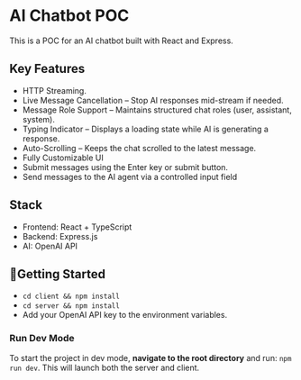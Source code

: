 # AI Chatbot POC

This is a POC for an AI chatbot built with React and Express. 

## Key Features

- HTTP Streaming.
- Live Message Cancellation – Stop AI responses mid-stream if needed.
- Message Role Support – Maintains structured chat roles (user, assistant, system).
- Typing Indicator – Displays a loading state while AI is generating a response.
- Auto-Scrolling – Keeps the chat scrolled to the latest message.
- Fully Customizable UI
- Submit messages using the Enter key or submit button.
- Send messages to the AI agent via a controlled input field


## Stack

- Frontend: React + TypeScript
- Backend: Express.js
- AI: OpenAI API

## 🚀Getting Started
- `cd client && npm install`
- `cd server && npm install`
- Add your OpenAI API key to the environment variables.

### Run Dev Mode

To start the project in dev mode, **navigate to the root directory** and run: `npm run dev`.
This will launch both the server and client.